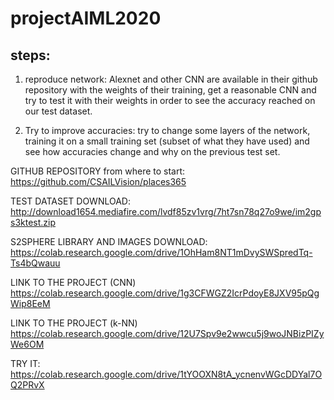 # projectAIML2020

## steps:

1) reproduce network: Alexnet and other CNN are available in their github repository with the weights of their training, get a reasonable CNN and try to test it with their weights in order to see the accuracy reached on our test dataset.

2) Try to improve accuracies: try to change some layers of the network, training it on a small training set (subset of what they have used) and see how accuracies change and why on the previous test set.

GITHUB REPOSITORY from where to start:
https://github.com/CSAILVision/places365

TEST DATASET DOWNLOAD: http://download1654.mediafire.com/lvdf85zv1vrg/7ht7sn78q27o9we/im2gps3ktest.zip

S2SPHERE LIBRARY AND IMAGES DOWNLOAD: https://colab.research.google.com/drive/1OhHam8NT1mDvySWSpredTq-Ts4bQwauu

LINK TO THE PROJECT (CNN)
https://colab.research.google.com/drive/1g3CFWGZ2IcrPdoyE8JXV95pQgWip8EeM

LINK TO THE PROJECT (k-NN)
https://colab.research.google.com/drive/12U7Spv9e2wwcu5j9woJNBizPIZyWe6OM

TRY IT:
https://colab.research.google.com/drive/1tYOOXN8tA_ycnenvWGcDDYal7OQ2PRvX
